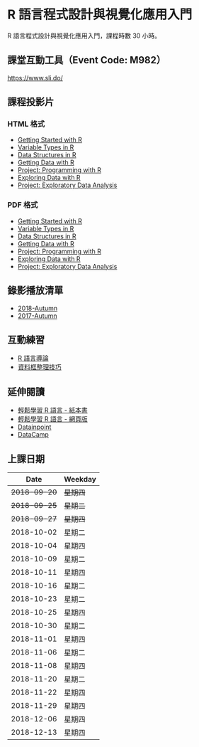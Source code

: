 # R 語言程式設計與視覺化應用入門

R 語言程式設計與視覺化應用入門，課程時數 30 小時。

## 課堂互動工具（Event Code: M982）

<https://www.sli.do/>

## 課程投影片

### HTML 格式

- [Getting Started with R](https://yaojenkuo.io/learn-r-ntub/getting_started#/)
- [Variable Types in R](https://yaojenkuo.io/learn-r-ntub/var_types#/)
- [Data Structures in R](https://yaojenkuo.io/learn-r-ntub/data_structures#/)
- [Getting Data with R](https://yaojenkuo.io/learn-r-ntub/getting_data#/)
- [Project: Programming with R](https://yaojenkuo.io/learn-r-ntub/proj_prgwr.html)
- [Exploring Data with R](https://yaojenkuo.io/learn-r-ntub/exploring_data#/)
- [Project: Exploratory Data Analysis](https://yaojenkuo.io/learn-r-ntub/proj_edawr.html)

### PDF 格式

- [Getting Started with R](https://yaojenkuo.io/learn-r-ntub/getting_started.pdf)
- [Variable Types in R](https://yaojenkuo.io/learn-r-ntub/var_types.pdf)
- [Data Structures in R](https://yaojenkuo.io/learn-r-ntub/data_structures.pdf)
- [Getting Data with R](https://yaojenkuo.io/learn-r-ntub/getting_data.pdf)
- [Project: Programming with R](https://yaojenkuo.io/learn-r-ntub/proj_prgwr.pdf)
- [Exploring Data with R](https://yaojenkuo.io/learn-r-ntub/exploring_data.pdf)
- [Project: Exploratory Data Analysis](https://yaojenkuo.io/learn-r-ntub/proj_edawr.pdf)

## 錄影播放清單

- [2018-Autumn](https://www.youtube.com/playlist?list=PLEq7iw5uOtuUv3rlKhnyKJcxuSIEd_NTj)
- [2017-Autumn](https://www.youtube.com/playlist?list=PLEq7iw5uOtuUYkUIbMjdsMnsUGd4N2TzW)

## 互動練習

- [R 語言導論](https://www.datacamp.com/community/open-courses/r-%E8%AA%9E%E8%A8%80%E5%B0%8E%E8%AB%96?tap_a=5644-dce66f&tap_s=194899-1fb421)
- [資料框整理技巧](https://www.datacamp.com/community/open-courses/%E8%B3%87%E6%96%99%E6%A1%86%E6%95%B4%E7%90%86%E6%8A%80%E5%B7%A7?tap_a=5644-dce66f&tap_s=194899-1fb421)

## 延伸閱讀

- [輕鬆學習 R 語言 - 紙本書](http://www.books.com.tw/products/0010763975)
- [輕鬆學習 R 語言 - 網頁版](http://www.learn-r-the-easy-way.tw)
- [Datainpoint](https://medium.com/datainpoint)
- [DataCamp](https://www.datacamp.com?tap_a=5644-dce66f&tap_s=194899-1fb421)

## 上課日期

|Date|Weekday|
|----|-------|
|~~2018-09-20~~|~~星期四~~|
|~~2018-09-25~~|~~星期二~~|
|~~2018-09-27~~|~~星期四~~|
|2018-10-02|星期二|
|2018-10-04|星期四|
|2018-10-09|星期二|
|2018-10-11|星期四|
|2018-10-16|星期二|
|2018-10-23|星期二|
|2018-10-25|星期四|
|2018-10-30|星期二|
|2018-11-01|星期四|
|2018-11-06|星期二|
|2018-11-08|星期四|
|2018-11-20|星期二|
|2018-11-22|星期四|
|2018-11-29|星期四|
|2018-12-06|星期四|
|2018-12-13|星期四|